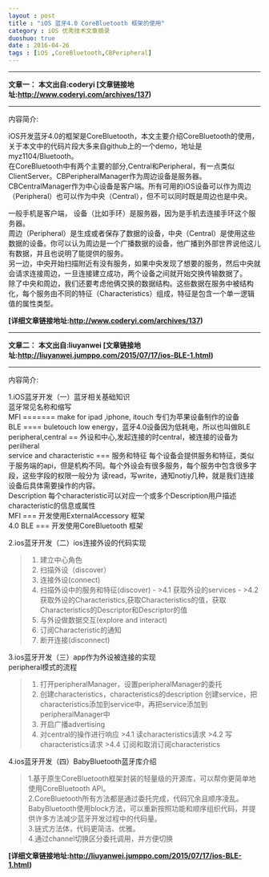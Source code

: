 ```yaml
---
layout : post
title : "iOS 蓝牙4.0 CoreBluetooth 框架的使用"
category : iOS 优秀技术文章摘录
duoshuo: true
date : 2016-04-26
tags : [iOS ,CoreBluetooth,CBPeripheral]
---
```




***
**文章一：**
**本文出自:coderyi  [文章链接地址:http://www.coderyi.com/archives/137)**   
***
   
     
内容简介:      
   
  iOS开发蓝牙4.0的框架是CoreBluetooth，本文主要介绍CoreBluetooth的使用，关于本文中的代码片段大多来自github上的一个demo，地址是myz1104/Bluetooth。   
在CoreBluetooth中有两个主要的部分,Central和Peripheral，有一点类似ClientServer。CBPeripheralManager作为周边设备是服务器。CBCentralManager作为中心设备是客户端。所有可用的iOS设备可以作为周边（Peripheral）也可以作为中央（Central），但不可以同时既是周边也是中央。   

一般手机是客户端， 设备（比如手环）是服务器，因为是手机去连接手环这个服务器。   
周边（Peripheral）是生成或者保存了数据的设备，中央（Central）是使用这些数据的设备。你可以认为周边是一个广播数据的设备，他广播到外部世界说他这儿有数据，并且也说明了能提供的服务。   
另一边，中央开始扫描附近有没有服务，如果中央发现了想要的服务，然后中央就会请求连接周边，一旦连接建立成功，两个设备之间就开始交换传输数据了。      
除了中央和周边，我们还要考虑他俩交换的数据结构。这些数据在服务中被结构化，每个服务由不同的特征（Characteristics）组成，特征是包含一个单一逻辑值的属性类型。      


**[详细文章链接地址:http://www.coderyi.com/archives/137)**   



***
**文章二：**
**本文出自:liuyanwei  [文章链接地址:http://liuyanwei.jumppo.com/2015/07/17/ios-BLE-1.html)**   
***

内容简介: 

1.iOS蓝牙开发（一）蓝牙相关基础知识    
蓝牙常见名称和缩写       
MFI ======= make for ipad ,iphone, itouch 专们为苹果设备制作的设备   
BLE ==== buletouch low energy，蓝牙4.0设备因为低耗电，所以也叫做BLE   
peripheral,central == 外设和中心,发起连接的时central，被连接的设备为perilheral   
service and characteristic === 服务和特征    每个设备会提供服务和特征，类似于服务端的api，但是机构不同。每个外设会有很多服务，每个服务中包含很多字段，这些字段的权限一般分为    读read，写write，通知notiy几种，就是我们连接设备后具体需要操作的内容。   
Description 每个characteristic可以对应一个或多个Description用户描述characteristic的信息或属性   
MFI === 开发使用ExternalAccessory 框架   
4.0 BLE === 开发使用CoreBluetooth 框架   

2.ios蓝牙开发（二）ios连接外设的代码实现   
>1. 建立中心角色
>2. 扫描外设（discover）
>3. 连接外设(connect)
>4. 扫描外设中的服务和特征(discover)
    - >4.1 获取外设的services
    - >4.2 获取外设的Characteristics,获取Characteristics的值，获取Characteristics的Descriptor和Descriptor的值
>5. 与外设做数据交互(explore and interact)
>6. 订阅Characteristic的通知
>7. 断开连接(disconnect)

3.ios蓝牙开发（三）app作为外设被连接的实现      
peripheral模式的流程   

>1. 打开peripheralManager，设置peripheralManager的委托
>2. 创建characteristics，characteristics的description 创建service，把characteristics添加到service中，再把service添加到peripheralManager中
>3. 开启广播advertising
>4. 对central的操作进行响应
    >4.1 读characteristics请求
    >4.2 写characteristics请求
    >4.4 订阅和取消订阅characteristics
    
4.ios蓝牙开发（四）BabyBluetooth蓝牙库介绍   
>1.基于原生CoreBluetooth框架封装的轻量级的开源库，可以帮你更简单地使用CoreBluetooth API。   
>2.CoreBluetooth所有方法都是通过委托完成，代码冗余且顺序凌乱。BabyBluetooth使用block方法，可以重新按照功能和顺序组织代码，并提供许多方法减少蓝牙开发过程中的代码量。   
>3.链式方法体，代码更简洁、优雅。   
>4.通过channel切换区分委托调用，并方便切换   

**[详细文章链接地址:http://liuyanwei.jumppo.com/2015/07/17/ios-BLE-1.html)**   
